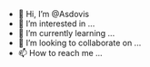 - 👋 Hi, I’m @Asdovis
- 👀 I’m interested in ...
- 🌱 I’m currently learning ...
- 💞️ I’m looking to collaborate on ...
- 📫 How to reach me ...

<!---
Asdovis/Asdovis is a ✨ special ✨ repository because its `README.md` (this file) appears on your GitHub profile.
You can click the Preview link to take a look at your changes.
--->
